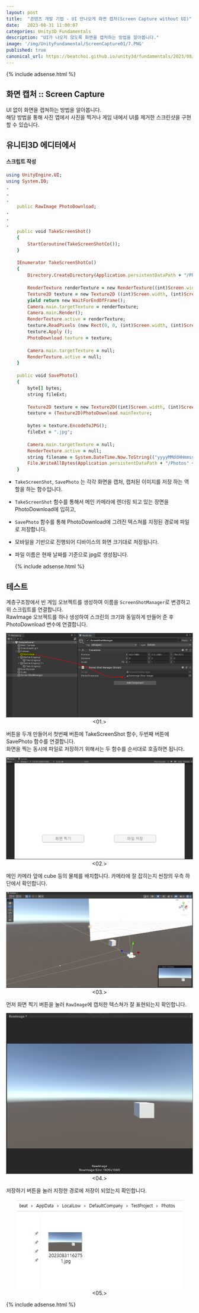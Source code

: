 ```yaml
---
layout: post
title:  "콘텐츠 개발 기법 - UI 안나오게 화면 캡처(Screen Capture without UI)"
date:   2023-08-31 11:00:07
categories: Unity3D Fundamentals
description: "UI가 나오지 않도록 화면을 캡처하는 방법을 알아봅니다."
image: '/img/UnityFundamental/ScreenCapture01/7.PNG'
published: true
canonical_url: https://beatchoi.github.io/unity3d/fundamentals/2023/08/31/ScreenCapture01/
---
```

  
  
  {% include adsense.html %}
  
  
## 화면 캡처 :: Screen Capture  
UI 없이 화면을 캡쳐하는 방법을 알아봅니다.  
해당 방법을 통해 사진 앱에서 사진을 찍거나 게임 내에서 UI를 제거한 스크린샷을 구현할 수 있습니다.  
  
## 유니티3D 에디터에서  
#### 스크립트 작성   

```ruby
using UnityEngine.UI;
using System.IO;
.
.
.
    public RawImage PhotoDownload;
.
.
.
    public void TakeScreenShot()
    {
        StartCoroutine(TakeScreenShotCo());
    }

    IEnumerator TakeScreenShotCo()
    {
        Directory.CreateDirectory(Application.persistentDataPath + "/Photos");

        RenderTexture renderTexture = new RenderTexture((int)Screen.width, (int)Screen.height, 24);
        Texture2D texture = new Texture2D ((int)Screen.width, (int)Screen.height, TextureFormat.RGB24, false);
        yield return new WaitForEndOfFrame();
        Camera.main.targetTexture = renderTexture;
        Camera.main.Render();
        RenderTexture.active = renderTexture;
        texture.ReadPixels (new Rect(0, 0, (int)Screen.width, (int)Screen.height), 0, 0);
        texture.Apply ();
        PhotoDownload.texture = texture;

        Camera.main.targetTexture = null;
        RenderTexture.active = null;
    }

    public void SavePhoto()
    {
        byte[] bytes;
        string fileExt;

        Texture2D texture = new Texture2D((int)Screen.width, (int)Screen.height, TextureFormat.RGB24, false, true);
        texture = (Texture2D)PhotoDownload.mainTexture;

        bytes = texture.EncodeToJPG();
        fileExt = ".jpg";

        Camera.main.targetTexture = null;
        RenderTexture.active = null;
        string filename = System.DateTime.Now.ToString(("yyyyMMddHHmmss")) + fileExt;
        File.WriteAllBytes(Application.persistentDataPath + "/Photos" + "/" + filename, bytes);
    }
```
  
* `TakeScreenShot`, `SavePhoto` 는 각각 화면을 캡처, 캡처된 이미지를 저장 하는 역할을 하는 함수입니다.  
* `TakeScreenShot` 함수를 통해서 메인 카메라에 렌더링 되고 있는 장면을 PhotoDownload에 입히고,  
* `SavePhoto` 함수를 통해 PhotoDownload에 그려진 텍스쳐를 지정된 경로에 파일로 저장합니다.  
* 모바일을 기반으로 진행되어 디바이스의 화면 크기대로 저장됩니다.   
* 파일 이름은 현재 날짜를 기준으로 jpg로 생성됩니다.  
  
  
  
    {% include adsense.html %}
  
  

  
## 테스트
계층구조창에서 빈 게임 오브젝트를 생성하여 이름을 `ScreenShotManager`로 변경하고 위 스크립트를 연결합니다.  
RawImage 오브젝트를 하나 생성하여 스크린의 크기와 동일하게 만들어 준 후 PhotoDownload 변수에 연결합니다.  
<p align="center"><img src="/img/UnityFundamental/ScreenCapture01/5.PNG"><br/>
<01.></p>  

버튼을 두개 만들어서 첫번째 버튼에 TakeScreenShot 함수, 두번째 버튼에 SavePhoto 함수를 연결합니다.  
화면을 찍는 동시에 파일로 저장하기 위해서는 두 함수를 순서대로 호출하면 됩니다.  
<p align="center"><img src="/img/UnityFundamental/ScreenCapture01/1.PNG"><br/>
<02.></p> 

메인 카메라 앞에 cube 등의 물체를 배치합니다. 카메라에 잘 잡히는지 씬창의 우측 하단에서 확인합니다.  
<p align="center"><img src="/img/UnityFundamental/ScreenCapture01/2.PNG"><br/>
<03.></p>

먼저 화면 찍기 버튼을 눌러 `RawImage`에 캡처한 텍스쳐가 잘 표현되는지 확인합니다.  
<p align="center"><img src="/img/UnityFundamental/ScreenCapture01/6.PNG"><br/>
<04.></p>

저장하기 버튼을 눌러 지정한 경로에 저장이 되었는지 확인합니다.  
<p align="center"><img src="/img/UnityFundamental/ScreenCapture01/7.PNG"><br/>
<05.></p>



  
  {% include adsense.html %}



  
  
